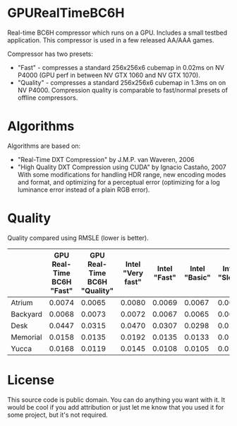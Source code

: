 GPURealTimeBC6H
=======

Real-time BC6H compressor which runs on a GPU. Includes a small testbed application. This compressor is used in a few released AA/AAA games.

Compressor has two presets: 
* "Fast" - compresses a standard 256x256x6 cubemap in 0.02ms on NV P4000 (GPU perf in between NV GTX 1060 and NV GTX 1070).
* "Quality" - compresses a standard 256x256x6 cubemap in 1.3ms on on NV P4000. Compression quality is comparable to fast/normal presets of offline compressors.

Algorithms
===
Algorithms are based on:
* "Real-Time DXT Compression" by J.M.P. van Waveren, 2006
* "High Quality DXT Compression using CUDA" by Ignacio Castaño, 2007
With some modifications for handling HDR range, new encoding modes and format, and optimizing for a perceptual error (optimizing for a log luminance error instead of a plain RGB error).

Quality
===
Quality compared using RMSLE (lower is better).

|          | GPU Real-Time BC6H "Fast" | GPU Real-Time BC6H "Quality"  | Intel "Very fast" | Intel "Fast" | Intel "Basic" | Intel "Slow" | Intel "Very slow" | DirectXTex 
| -------  | ------------------------- | ----------------------------- | ----------------- | ------------ | ------------- | ------------ | ----------------- | ----------
| Atrium   | 0.0074                    | 0.0065                        | 0.0080            | 0.0069       | 0.0067        | 0.0067       | 0.0067            | 0.0079     
| Backyard | 0.0068                    | 0.0073                        | 0.0072            | 0.0067       | 0.0065        | 0.0065       | 0.0065            | 0.0075     
| Desk     | 0.0447                    | 0.0315                        | 0.0470            | 0.0307       | 0.0298        | 0.0294       | 0.0293            | 0.0413     
| Memorial | 0.0158                    | 0.0135                        | 0.0192            | 0.0135       | 0.0133        | 0.0132       | 0.0131            | 0.0243      
| Yucca    | 0.0168                    | 0.0119                        | 0.0145            | 0.0108       | 0.0105        | 0.0103       | 0.0103            | 0.0124     

License
===
This source code is public domain. You can do anything you want with it. It would be cool if you add attribution or just let me know that you used it for some project, but it's not required.